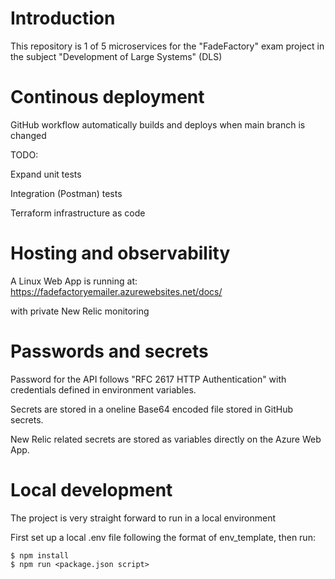 # Introduction

This repository is 1 of 5 microservices for the "FadeFactory" exam project in the subject "Development of Large Systems" (DLS)

# Continous deployment

GitHub workflow automatically builds and deploys when main branch is changed

TODO:

Expand unit tests

Integration (Postman) tests

Terraform infrastructure as code

# Hosting and observability

A Linux Web App is running at: https://fadefactoryemailer.azurewebsites.net/docs/

with private New Relic monitoring

# Passwords and secrets

Password for the API follows "RFC 2617 HTTP Authentication" with credentials defined in environment variables.

Secrets are stored in a oneline Base64 encoded file stored in GitHub secrets.

New Relic related secrets are stored as variables directly on the Azure Web App.

# Local development

The project is very straight forward to run in a local environment

First set up a local .env file following the format of env_template, then run:

```
$ npm install
$ npm run <package.json script>
```
